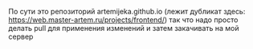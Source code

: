 По сути это репозиторий artemijeka.github.io 
  (лежит дубликат здесь: https://web.master-artem.ru/projects/frontend/)
  так что надо просто делать pull 
  для применения изменений 
  и затем закачивать на мой сервер